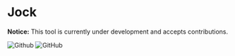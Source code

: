 # Jock

**Notice:** This tool is currently under development and accepts contributions.

![Github](https://img.shields.io/github/repo-size/jub0t/jock?style=flat-square&logo=github&label=Repo%20Size&color=%233178c6)
![GitHub](https://img.shields.io/github/license/jub0t/jock?style=flat-square&label=License&color=%233178c6)
